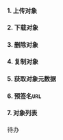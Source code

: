 #### 1. 上传对象

#### 2. 下载对象

#### 3. 删除对象

#### 4. 复制对象

#### 5. 获取对象元数据

#### 6. 预签名`URL`

#### 7. 对象列表

待办
